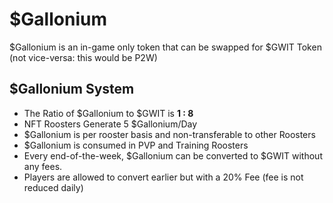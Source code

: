 # **$Gallonium**

$Gallonium is an in-game only token that can be swapped for $GWIT Token (not vice-versa: this would be P2W)

## **$Gallonium System**

- The Ratio of $Gallonium to $GWIT is **1 : 8**
- NFT Roosters Generate 5 $Gallonium/Day
- $Gallonium is per rooster basis and non-transferable to other Roosters
- $Gallonium is consumed in PVP and Training Roosters
- Every end-of-the-week, $Gallonium can be converted to $GWIT without any fees.
- Players are allowed to convert earlier but with a 20% Fee (fee is not reduced daily)

<!-- Up for Team Discussion
- The Ratio is transparent and is in the Smart Contract.
-->
